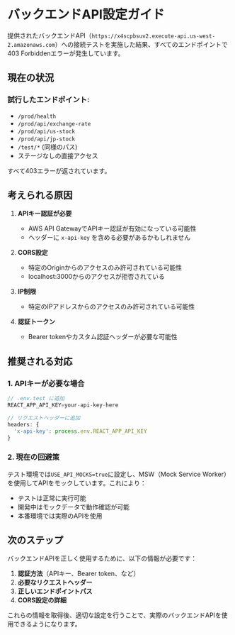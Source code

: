 # バックエンドAPI設定ガイド

提供されたバックエンドAPI（`https://x4scpbsuv2.execute-api.us-west-2.amazonaws.com`）への接続テストを実施した結果、すべてのエンドポイントで403 Forbiddenエラーが発生しています。

## 現在の状況

### 試行したエンドポイント:
- `/prod/health`
- `/prod/api/exchange-rate`
- `/prod/api/us-stock`
- `/prod/api/jp-stock`
- `/test/*` (同様のパス)
- ステージなしの直接アクセス

すべて403エラーが返されています。

## 考えられる原因

1. **APIキー認証が必要**
   - AWS API GatewayでAPIキー認証が有効になっている可能性
   - ヘッダーに `x-api-key` を含める必要があるかもしれません

2. **CORS設定**
   - 特定のOriginからのアクセスのみ許可されている可能性
   - localhost:3000からのアクセスが拒否されている

3. **IP制限**
   - 特定のIPアドレスからのアクセスのみ許可されている可能性

4. **認証トークン**
   - Bearer tokenやカスタム認証ヘッダーが必要な可能性

## 推奨される対応

### 1. APIキーが必要な場合
```javascript
// .env.test に追加
REACT_APP_API_KEY=your-api-key-here

// リクエストヘッダーに追加
headers: {
  'x-api-key': process.env.REACT_APP_API_KEY
}
```

### 2. 現在の回避策
テスト環境では`USE_API_MOCKS=true`に設定し、MSW（Mock Service Worker）を使用してAPIをモックしています。これにより：
- テストは正常に実行可能
- 開発中はモックデータで動作確認が可能
- 本番環境では実際のAPIを使用

## 次のステップ

バックエンドAPIを正しく使用するために、以下の情報が必要です：

1. **認証方法**（APIキー、Bearer token、など）
2. **必要なリクエストヘッダー**
3. **正しいエンドポイントパス**
4. **CORS設定の詳細**

これらの情報を取得後、適切な設定を行うことで、実際のバックエンドAPIを使用できるようになります。